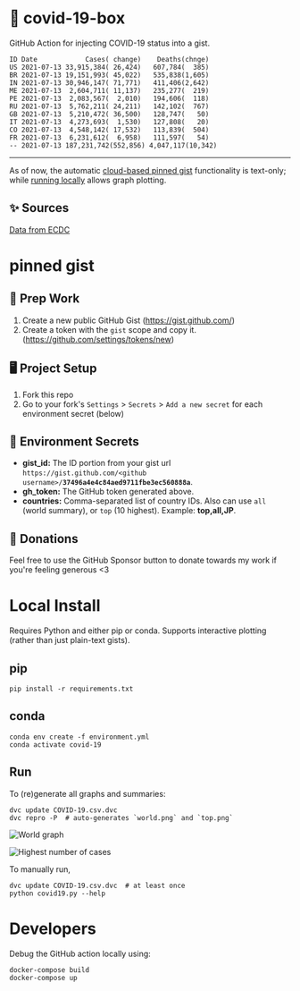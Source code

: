# 🏥 covid-19-box

GitHub Action for injecting COVID-19 status into a gist.

```
ID Date            Cases( change)    Deaths(chnge)
US 2021-07-13 33,915,384( 26,424)   607,784(  385)
BR 2021-07-13 19,151,993( 45,022)   535,838(1,605)
IN 2021-07-13 30,946,147( 71,771)   411,406(2,642)
ME 2021-07-13  2,604,711( 11,137)   235,277(  219)
PE 2021-07-13  2,083,567(  2,010)   194,606(  118)
RU 2021-07-13  5,762,211( 24,211)   142,102(  767)
GB 2021-07-13  5,210,472( 36,500)   128,747(   50)
IT 2021-07-13  4,273,693(  1,530)   127,808(   20)
CO 2021-07-13  4,548,142( 17,532)   113,839(  504)
FR 2021-07-13  6,231,612(  6,958)   111,597(   54)
-- 2021-07-13 187,231,742(552,856) 4,047,117(10,342)
```

---

As of now, the automatic [cloud-based pinned gist](#pinned-gist) functionality is text-only;
while [running locally](#local-install) allows graph plotting.

## ✨ Sources

[Data from ECDC](https://www.ecdc.europa.eu/en/publications-data/download-todays-data-geographic-distribution-covid-19-cases-worldwide)

# pinned gist

## 🎒 Prep Work
1. Create a new public GitHub Gist (https://gist.github.com/)
1. Create a token with the `gist` scope and copy it. (https://github.com/settings/tokens/new)

## 🖥 Project Setup
1. Fork this repo
1. Go to your fork's `Settings` > `Secrets` > `Add a new secret` for each environment secret (below)

## 🤫 Environment Secrets
- **gist_id:** The ID portion from your gist url `https://gist.github.com/<github username>/`**`37496a4e4c84aed9711fbe3ec560888a`**.
- **gh_token:** The GitHub token generated above.
- **countries:** Comma-separated list of country IDs. Also can use `all` (world summary), or `top` (10 highest). Example: **top,all,JP**.

## 💸 Donations

Feel free to use the GitHub Sponsor button to donate towards my work if you're feeling generous <3

# Local Install

Requires Python and either pip or conda. Supports interactive plotting (rather than just plain-text gists).

## pip

```
pip install -r requirements.txt
```

## conda

```
conda env create -f environment.yml
conda activate covid-19
```

## Run

To (re)generate all graphs and summaries:

```
dvc update COVID-19.csv.dvc
dvc repro -P  # auto-generates `world.png` and `top.png`
```

![World graph](world.png)

![Highest number of cases](top.png)

To manually run,

```
dvc update COVID-19.csv.dvc  # at least once
python covid19.py --help
```

# Developers

Debug the GitHub action locally using:

```
docker-compose build
docker-compose up
```
